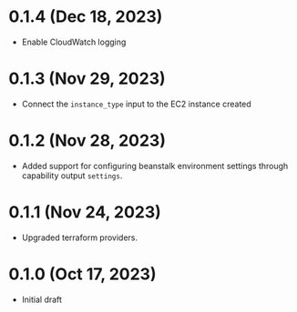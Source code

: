 # 0.1.4 (Dec 18, 2023)
* Enable CloudWatch logging

# 0.1.3 (Nov 29, 2023)
* Connect the `instance_type` input to the EC2 instance created

# 0.1.2 (Nov 28, 2023)
* Added support for configuring beanstalk environment settings through capability output `settings`.

# 0.1.1 (Nov 24, 2023)
* Upgraded terraform providers.

# 0.1.0 (Oct 17, 2023)
* Initial draft

